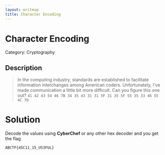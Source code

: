 ```yaml
---
layout: writeup
title: Character Encoding
---
```

# Character Encoding
Category: Cryptography

## Description

> In the computing industry, standards are established to facilitate information interchanges among American coders. Unfortunately, I've made communication a little bit more difficult. Can you figure this one out? `41 42 43 54 46 7B 34 35 43 31 31 5F 31 35 5F 55 35 33 46 55 4C 7D`

# Solution

Decode the values using **CyberChef** or any other hex decoder and you get the flag
```
ABCTF{45C11_15_U53FUL}
```